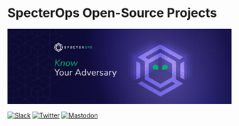 
SpecterOps Open-Source Projects
===============================
  
![SpecterOps](/assets/img/specterops-banner.jpg)  

[![Slack](https://img.shields.io/badge/Slack-SpecterOps-02B36C)](https://join.slack.com/t/bloodhoundhq/shared_invite/zt-1tgq6ojd2-ixpx5nz9Wjtbhc3i8AVAWw) [![Twitter](https://img.shields.io/twitter/follow/specterops?style=social)](https://twitter.com/specterops) [![Mastodon](https://img.shields.io/mastodon/follow/109314317500800201?domain=https%3A%2F%2Finfosec.exchange&style=social)](https://infosec.exchange/@specterops)
